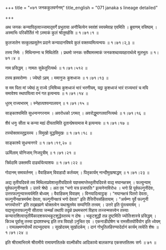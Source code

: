 +++
title = "०७१ जनककुलवर्णनम्"
title_english = "071 janaka s lineage detailed"

+++


अथ जनकः कन्यापितृत्वाज्जामातृवर्गे प्रभुताया अनौचित्येन स्ववंशं
स्वयमेवाह एवमिति । ब्रुवाणम् वसिष्ठम् । अस्माभिः परिकीर्तितं नो ऽस्माकं
कुलं श्रोतुमर्हसि  ॥  १।७१।१  ॥   

  

कुलजातेन सत्कुलप्रसूतेन प्रदाने कन्यादानविषये कुलं वक्तव्यमित्यन्वयः  ॥ 
१।७१।२,३  ॥   

  

तस्य निमेः । मिथिनाम्ना च मिथिलेति । प्रथमो जनकः सर्वेषामस्माकं
जनकशब्दव्यवहारार्थत्वे मूलभूतः  ॥  १।७१।४  ॥   

  

नाम प्रसिद्धम् । नामतः सुकेतुरित्यर्थः  ॥  १।७१।५१२  ॥   

  

तस्य ह्रस्वरोम्णः । ज्येष्ठो ऽहम् । ममानुजः कुशध्वजः  ॥  १।७१।१३  ॥   

  

स मम पिता मां ज्येष्ठं तु राज्ये ऽभिषिच्य कुशध्वजं भारं भरणीयम्, यद्वा
कुशध्वजं भारं राज्यभारं च मयि समावेश्य स्थापयित्वा वनं गत इत्यन्वयः  ॥ 
१।७१।१४  ॥   

  

धुरम् राज्यभारम् । स्नेहात्पश्यन्पालयन्  ॥  १।७१।१५  ॥   

  

साङ्काश्यमिति सुधन्वनगरनाम । अवरोधको ऽगमत् । अवरोद्धुमागतवानित्यर्थः  ॥ 
१।७१।१६  ॥   

  

शैवं धनुः सीता च कन्या मह्यं दीयतामिति दूतान्प्रेषयामास मे इत्यन्वयः  ॥ 
१।७१।१७  ॥   

  

तस्योक्तवस्तुद्वयस्य । विमुखो युद्धविमुखः  ॥  १।७१।१८  ॥   

  

साङ्काश्ये सुधन्वनगरे  ॥  १।७१।१९,२०  ॥   

  

ऊर्मिलाम् योनिजाम् निजपुत्रीम्  ॥  १।७१।२१  ॥   

  

त्रिर्वदामि उक्तमपि दार्ढ्यायेत्याशयः  ॥  १।७१।२२  ॥   

  

गोदानम् समावर्तनम् । वैवाहिकम् विवाहादौ कर्तव्यम् । पितृकार्यम्
नान्दीमुखश्राद्धम्  ॥  १।७१।२३  ॥   

  

अद्य तृतीयदिवसे तव मिथिलाप्रवेशात्तृतीयदिवसे यज्ञसमाप्तेस्तृतीयदिवसे
वाद्य मघानक्षत्रम् । फल्युन्याम् पूर्वफल्गुनीनक्षत्रे । उत्तरे श्रेष्ठे
। अत एव "भगो यत्र प्रजापतिः" इत्यनेनाविरोधः । भगो हि पूर्वफल्गुनीदेवः,
उत्तरफल्गुन्यास्त्वर्यमेति बोध्यम् । वैवाहिकम् विवाहम् ।
विनयादित्वाट्ठक् । "मघानक्षत्रं पितरो देवताः, फल्गुनीनक्षत्रमर्यमा
देवता, फल्गुनीनक्षत्रं भगो देवता" इति तैत्तिरीयसंहितायाम् । "अर्यम्णः
पूर्वे फल्गुनी भगस्योत्तरे" इति तद्ब्राह्मणे चोक्तत्वेन यथाश्रुतमेव
सम्यगिति तत्त्वम् । उत्तरे इति पुंस्त्वमार्षम् । यद्यप्युत्तराफल्गुनी
सीताया जन्मर्क्षं तथापि तदृक्षे प्रथमचरणं विहाय तज्जन्मसत्त्वेन तस्याः
कन्याराशित्वात्तृतीयैकादशरूपभकूटशुद्धेस्तस्य न दोषः । भकूटशुद्धौ तन्न
दुष्टमिति ज्योतिःशास्त्रे प्रसिद्धम् । किञ्च पूर्वासु तस्या
द्वादशश्चन्द्र इति तत्र विवाहो ऽनुचित एव । एकनाडीदोषेण च रामसीतयोर्वियोग
इति ध्येयम् । रामलक्ष्मणयोरर्थे तदभ्युदयाय । सुखोदयम् सुखोदर्कम् । दानं
गोभूतिलहिरण्यादेर्दानं कार्यम् त्वयेति शेषः  ॥  १।७१।२४  ॥   

  

इति श्रीरामाभिरामे श्रीरामीये रामायणतिलके वाल्मीकीय आदिकाव्ये बालकाण्ड
एकसप्ततितमः सर्गः  ॥  ७१  ॥   

  


